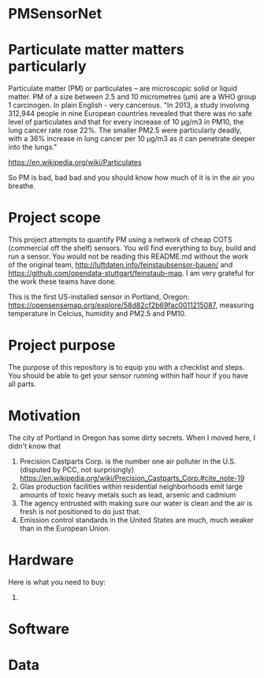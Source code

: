 # PMSensorNet

# Particulate matter matters particularly
Particulate matter (PM) or particulates – are microscopic solid or liquid matter. PM of a size between 2.5 and 10 micrometres (μm) are a WHO group 1 carcinogen. In plain English - very cancerous. "In 2013, a study involving 312,944 people in nine European countries revealed that there was no safe level of particulates and that for every increase of 10 μg/m3 in PM10, the lung cancer rate rose 22%. The smaller PM2.5 were particularly deadly, with a 36% increase in lung cancer per 10 μg/m3 as it can penetrate deeper into the lungs."

https://en.wikipedia.org/wiki/Particulates

So PM is bad, bad bad and you should know how much of it is in the air you breathe.

# Project scope
This project attempts to quantify PM using a network of cheap COTS (commercial off the shelf) sensors. You will find everything to buy, build and run a sensor. You would not be reading this README.md without the work of the original team, http://luftdaten.info/feinstaubsensor-bauen/ and https://github.com/opendata-stuttgart/feinstaub-map. I am very grateful for the work these teams have done. 

This is the first US-installed sensor in Portland, Oregon: https://opensensemap.org/explore/58d82cf2b69fac0011215087, measuring temperature in Celcius, humidity and PM2.5 and PM10.

# Project purpose
The purpose of this repository is to equip you with a checklist and steps. You should be able to get your sensor running within half hour if you have all parts.

# Motivation
The city of Portland in Oregon has some dirty secrets. When I moved here, I didn't know that 

1. Precision Castparts Corp. is the number one air polluter in the U.S. (disputed by PCC, not surprisingly) https://en.wikipedia.org/wiki/Precision_Castparts_Corp.#cite_note-19
2. Glas production facilities within residential neighborhoods emit large amounts of toxic heavy metals such as lead, arsenic and cadmium
3. The agency entrusted with making sure our water is clean and the air is fresh is not positioned to do just that.
4. Emission control standards in the United States are much, much weaker than in the European Union.



# Hardware

Here is what you need to buy:

1. 

# Software

# Data


